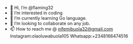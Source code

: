 - 👋 Hi, I’m @flaming32
- 👀 I’m interested in coding
- 🌱 I’m currently learning Go language.
- 💞️ I’m looking to collaborate on any job.
- 📫 How to reach me @ nifemibuola32@gmail.com
Instagram:olaoluwabuola105
Whatsapp:+2348166474516

<!---
flaming32/flaming32 is a ✨ special ✨ repository because its `README.md` (this file) appears on your GitHub profile.
You can click the Preview link to take a look at your changes.
--->
